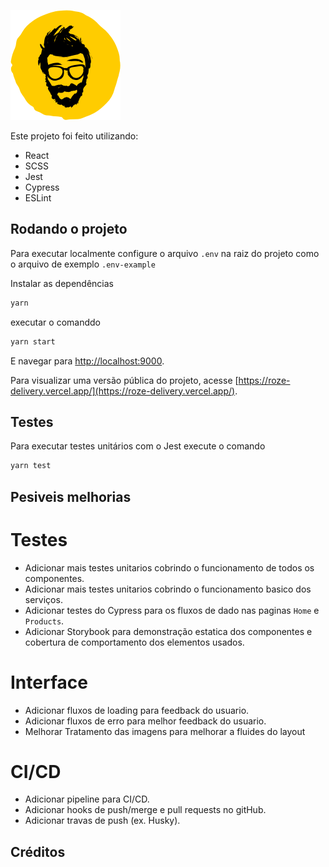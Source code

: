 ![Roze Delivery](src/assets/images/png/logo.png)

Este projeto foi feito utilizando:

- React
- SCSS
- Jest
- Cypress
- ESLint

## Rodando o projeto

Para executar localmente configure o arquivo ```.env``` na raiz do projeto como o arquivo de exemplo ``` .env-example ```

Instalar as dependências

```sh
yarn
```

executar o comanddo

```bash
yarn start
```

E navegar para [http://localhost:9000](http://localhost:9000).

Para visualizar uma versão pública do projeto, acesse [https://roze-delivery.vercel.app/](https://roze-delivery.vercel.app/).

## Testes

Para executar testes unitários com o Jest execute o comando

```bash
yarn test
```


## Pesiveis melhorias

# Testes
- Adicionar mais testes unitarios cobrindo o funcionamento de todos os componentes.
- Adicionar mais testes unitarios cobrindo o funcionamento basico dos serviços.
- Adicionar testes do Cypress para os fluxos de dado nas paginas ```Home``` e ```Products```.
- Adicionar Storybook para demonstração estatica dos componentes e cobertura de comportamento dos elementos usados.

# Interface
- Adicionar fluxos de loading para feedback do usuario.
- Adicionar fluxos de erro para melhor feedback do usuario.
- Melhorar Tratamento das imagens para melhorar a fluides do layout

# CI/CD
- Adicionar pipeline para CI/CD.
- Adicionar hooks de push/merge e pull requests no gitHub.
- Adicionar travas de push (ex. Husky).

## Créditos

